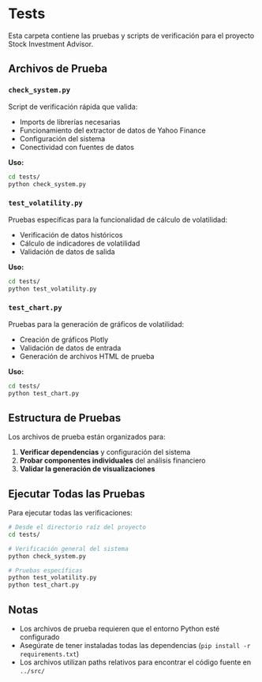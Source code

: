 # Tests

Esta carpeta contiene las pruebas y scripts de verificación para el proyecto Stock Investment Advisor.

## Archivos de Prueba

### `check_system.py`
Script de verificación rápida que valida:
- Imports de librerías necesarias
- Funcionamiento del extractor de datos de Yahoo Finance
- Configuración del sistema
- Conectividad con fuentes de datos

**Uso:**
```bash
cd tests/
python check_system.py
```

### `test_volatility.py`
Pruebas específicas para la funcionalidad de cálculo de volatilidad:
- Verificación de datos históricos
- Cálculo de indicadores de volatilidad
- Validación de datos de salida

**Uso:**
```bash
cd tests/
python test_volatility.py
```

### `test_chart.py`
Pruebas para la generación de gráficos de volatilidad:
- Creación de gráficos Plotly
- Validación de datos de entrada
- Generación de archivos HTML de prueba

**Uso:**
```bash
cd tests/
python test_chart.py
```

## Estructura de Pruebas

Los archivos de prueba están organizados para:
1. **Verificar dependencias** y configuración del sistema
2. **Probar componentes individuales** del análisis financiero
3. **Validar la generación de visualizaciones**

## Ejecutar Todas las Pruebas

Para ejecutar todas las verificaciones:

```bash
# Desde el directorio raíz del proyecto
cd tests/

# Verificación general del sistema
python check_system.py

# Pruebas específicas
python test_volatility.py
python test_chart.py
```

## Notas

- Los archivos de prueba requieren que el entorno Python esté configurado
- Asegúrate de tener instaladas todas las dependencias (`pip install -r requirements.txt`)
- Los archivos utilizan paths relativos para encontrar el código fuente en `../src/`
